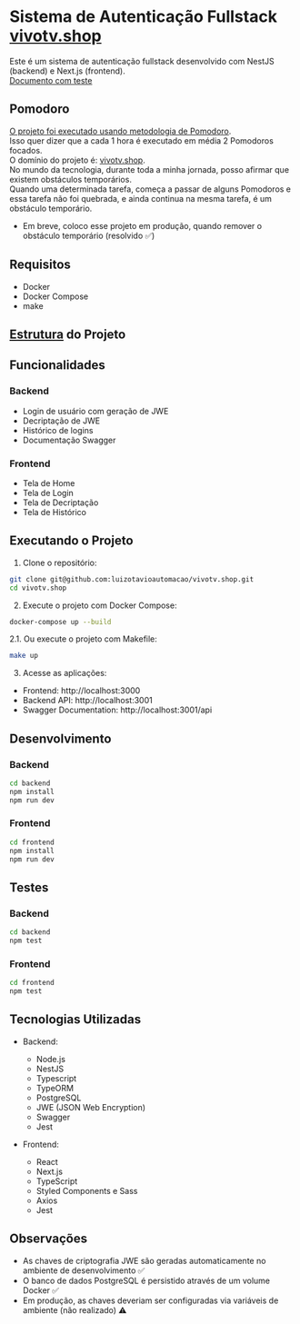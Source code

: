 # Sistema de Autenticação Fullstack [vivotv.shop](https://vivotv.shop)  
Este é um sistema de autenticação fullstack desenvolvido com NestJS (backend) e Next.js (frontend).  
[Documento com teste](https://docs.google.com/document/d/1OpiMYAuz2sy0eG1xJVQRU_6y43z5KNv-/edit?usp=sharing&ouid=110746159081631494888&rtpof=true&sd=true)    

## Pomodoro
[O projeto foi executado usando metodologia de Pomodoro](./docs/pomodoro.xls).  
Isso quer dizer que a cada 1 hora é executado em média 2 Pomodoros focados.  
O domínio do projeto é: [vivotv.shop](https://vivotv.shop).  
No mundo da tecnologia, durante toda a minha jornada, posso afirmar que existem obstáculos temporários.  
Quando uma determinada tarefa, começa a passar de alguns Pomodoros e essa tarefa não foi quebrada, e ainda continua na mesma tarefa, é um obstáculo temporário.   
- Em breve, coloco esse projeto em produção, quando remover o obstáculo temporário (resolvido ✅)

## Requisitos

- Docker
- Docker Compose
- make

## [Estrutura](./docs/tree.md) do Projeto

## Funcionalidades

### Backend
- Login de usuário com geração de JWE
- Decriptação de JWE
- Histórico de logins
- Documentação Swagger

### Frontend
- Tela de Home  
- Tela de Login
- Tela de Decriptação
- Tela de Histórico

## Executando o Projeto

1. Clone o repositório:
```bash
git clone git@github.com:luizotavioautomacao/vivotv.shop.git
cd vivotv.shop
```

2. Execute o projeto com Docker Compose:
```bash
docker-compose up --build
```

2.1. Ou execute o projeto com Makefile: 
```bash
make up
```

3. Acesse as aplicações:
- Frontend: http://localhost:3000
- Backend API: http://localhost:3001
- Swagger Documentation: http://localhost:3001/api

## Desenvolvimento

### Backend
```bash
cd backend
npm install
npm run dev
```

### Frontend
```bash
cd frontend
npm install
npm run dev
```

## Testes

### Backend
```bash
cd backend
npm test
```

### Frontend
```bash
cd frontend
npm test
```

## Tecnologias Utilizadas

- Backend:
  - Node.js
  - NestJS
  - Typescript
  - TypeORM
  - PostgreSQL
  - JWE (JSON Web Encryption)
  - Swagger
  - Jest

- Frontend:
  - React
  - Next.js
  - TypeScript
  - Styled Components e Sass
  - Axios
  - Jest

## Observações
- As chaves de criptografia JWE são geradas automaticamente no ambiente de desenvolvimento ✅
- O banco de dados PostgreSQL é persistido através de um volume Docker ✅
- Em produção, as chaves deveriam ser configuradas via variáveis de ambiente (não realizado) ⚠️